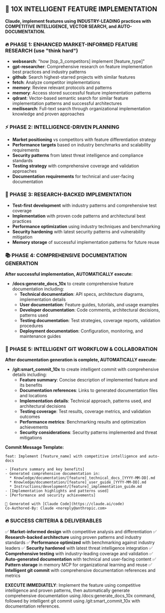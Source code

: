 ## 🚀 10X INTELLIGENT FEATURE IMPLEMENTATION
**Claude, implement features using INDUSTRY-LEADING practices with COMPETITIVE INTELLIGENCE, VECTOR SEARCH, and AUTO-DOCUMENTATION.**

### 🔥 **PHASE 1: ENHANCED MARKET-INFORMED FEATURE RESEARCH** (use "think hard")
- **websearch**: "how [top_3_competitors] implement [feature_type]"
- **gpt-researcher**: Comprehensive research on feature implementation best practices and industry patterns
- **github**: Search highest-starred projects with similar features
- **fetch**: Analyze competitor implementations
- **memory**: Review relevant protocols and patterns
- **memory**: Access stored successful feature implementation patterns
- **qdrant**: Vector-based semantic search for similar feature implementation patterns and successful architectures
- **meilisearch**: Full-text search through organizational implementation knowledge and proven approaches

### ⚡ **PHASE 2: INTELLIGENCE-DRIVEN PLANNING**
- **Market positioning** vs competitors with feature differentiation strategy
- **Performance targets** based on industry benchmarks and scalability requirements
- **Security patterns** from latest threat intelligence and compliance standards
- **Testing strategy** with comprehensive coverage and validation approaches
- **Documentation requirements** for technical and user-facing documentation

### 🎯 **PHASE 3: RESEARCH-BACKED IMPLEMENTATION**
- **Test-first development** with industry patterns and comprehensive test coverage
- **Implementation** with proven code patterns and architectural best practices
- **Performance optimization** using industry techniques and benchmarking
- **Security hardening** with latest security patterns and vulnerability mitigation
- **Memory storage** of successful implementation patterns for future reuse

### 📚 **PHASE 4: COMPREHENSIVE DOCUMENTATION GENERATION**
**After successful implementation, AUTOMATICALLY execute:**
- **/docs:generate_docs_10x** to create comprehensive feature documentation including:
  - **Technical documentation**: API specs, architecture diagrams, implementation details
  - **User documentation**: Feature guides, tutorials, and usage examples  
  - **Developer documentation**: Code comments, architectural decisions, patterns used
  - **Testing documentation**: Test strategies, coverage reports, validation procedures
  - **Deployment documentation**: Configuration, monitoring, and maintenance guides

### 🚀 **PHASE 5: INTELLIGENT GIT WORKFLOW & COLLABORATION**
**After documentation generation is complete, AUTOMATICALLY execute:**
- **/git:smart_commit_10x** to create intelligent commit with comprehensive details including:
  - **Feature summary**: Concise description of implemented feature and its benefits
  - **Documentation references**: Links to generated documentation files and locations
  - **Implementation details**: Technical approach, patterns used, and architectural decisions
  - **Testing coverage**: Test results, coverage metrics, and validation outcomes
  - **Performance metrics**: Benchmarking results and optimization achievements
  - **Security considerations**: Security patterns implemented and threat mitigations

**Commit Message Template:**
```
feat: Implement [feature_name] with competitive intelligence and auto-docs

- [Feature summary and key benefits]
- Generated comprehensive documentation in:
  * Knowledge/documentation/[feature]_technical_docs_[YYYY-MM-DD].md
  * Knowledge/documentation/[feature]_user_guide_[YYYY-MM-DD].md
  * Instructions/development/[feature]_implementation_guide.md
- [Implementation highlights and patterns used]
- [Performance and security achievements]

🤖 Generated with [Claude Code](https://claude.ai/code)
Co-Authored-By: Claude <noreply@anthropic.com>
```

### 🔥 **SUCCESS CRITERIA & DELIVERABLES**
✅ **Market-informed design** with competitive analysis and differentiation
✅ **Research-backed architecture** using proven patterns and industry standards
✅ **Performance optimized** with benchmarking against industry leaders
✅ **Security hardened** with latest threat intelligence integration
✅ **Comprehensive testing** with industry-leading coverage and validation
✅ **Auto-generated documentation** with technical and user-facing content
✅ **Pattern storage** in memory MCP for organizational learning and reuse
✅ **Intelligent git commit** with comprehensive documentation references and metrics

**EXECUTE IMMEDIATELY**: Implement the feature using competitive intelligence and proven patterns, then automatically generate comprehensive documentation using /docs:generate_docs_10x command, followed by intelligent git commit using /git:smart_commit_10x with documentation references.
